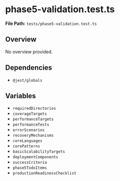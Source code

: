 # phase5-validation.test.ts

**File Path:** `tests/phase5-validation.test.ts`

## Overview

No overview provided.

## Dependencies

- `@jest/globals`

## Variables

- `requiredDirectories`
- `coverageTargets`
- `performanceTargets`
- `performanceTests`
- `errorScenarios`
- `recoveryMechanisms`
- `coreLanguages`
- `corePatterns`
- `basicScalabilityTargets`
- `deploymentComponents`
- `successCriteria`
- `phase5TodoItems`
- `productionReadinessChecklist`

